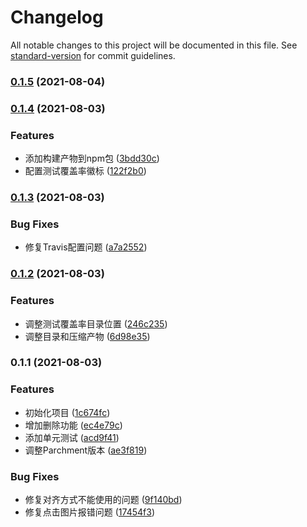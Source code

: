 # Changelog

All notable changes to this project will be documented in this file. See [standard-version](https://github.com/conventional-changelog/standard-version) for commit guidelines.

### [0.1.5](https://github.com/zy308718320/quill-image-edit-module/compare/v0.1.4...v0.1.5) (2021-08-04)

### [0.1.4](https://github.com/zy308718320/quill-image-edit-module/compare/v0.1.3...v0.1.4) (2021-08-03)


### Features

* 添加构建产物到npm包 ([3bdd30c](https://github.com/zy308718320/quill-image-edit-module/commit/3bdd30c1385ad402a7337d65a0f9665c4303c1fe))
* 配置测试覆盖率徽标 ([122f2b0](https://github.com/zy308718320/quill-image-edit-module/commit/122f2b0d394ab677c7fb19601ee068853f466fec))

### [0.1.3](https://github.com/zy308718320/quill-image-edit-module/compare/v0.1.2...v0.1.3) (2021-08-03)


### Bug Fixes

* 修复Travis配置问题 ([a7a2552](https://github.com/zy308718320/quill-image-edit-module/commit/a7a2552623dfba2723d0959ce4f20d833566aad7))

### [0.1.2](https://github.com/zy308718320/quill-image-edit-module/compare/v0.1.1...v0.1.2) (2021-08-03)


### Features

* 调整测试覆盖率目录位置 ([246c235](https://github.com/zy308718320/quill-image-edit-module/commit/246c2359b43c02926aa82312318c8c5f483a9971))
* 调整目录和压缩产物 ([6d98e35](https://github.com/zy308718320/quill-image-edit-module/commit/6d98e357f41a80b922da8784dab0c72547affdb4))

### 0.1.1 (2021-08-03)


### Features

* 初始化项目 ([1c674fc](https://github.com/zy308718320/quill-image-edit-module/commit/1c674fcafad3507b849520a5b5fde084e1f0584b))
* 增加删除功能 ([ec4e79c](https://github.com/zy308718320/quill-image-edit-module/commit/ec4e79ce7da3949fe890e719d8baf5f070149da6))
* 添加单元测试 ([acd9f41](https://github.com/zy308718320/quill-image-edit-module/commit/acd9f41813157cc7690ecfbf5026ff2c831d642d))
* 调整Parchment版本 ([ae3f819](https://github.com/zy308718320/quill-image-edit-module/commit/ae3f81949299e9ae11edff2b25c63459bcf1bde6))


### Bug Fixes

* 修复对齐方式不能使用的问题 ([9f140bd](https://github.com/zy308718320/quill-image-edit-module/commit/9f140bdb6c9c2bd780a987463b580170c7c51f00))
* 修复点击图片报错问题 ([17454f3](https://github.com/zy308718320/quill-image-edit-module/commit/17454f31c19910f2c9497143f48984eeeed59883))
